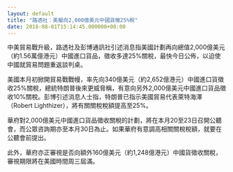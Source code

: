 ```yaml
---
layout: default
title: "路透社：美擬向2,000億美元中國貨徵25%稅"
date: 2018-08-01T15:14:45.000000+08:00
---
```


中美貿易戰升級，路透社及彭博通訊社引述消息指美國計劃再向總值2,000億美元（約1.56萬億港元）中國進口貨品，徵收多達25%關稅，最快今日公佈，以迫使中國就貿易問題重返談判桌。

美國本月初掀開貿易戰戰幔，率先向340億美元（約2,652億港元）中國進口貨徵收25%關稅，總統特朗普後來更威脅稱，有意向另外2,000億美元中國進口貨品徵收10%關稅。彭博引述消息人士指，特朗普已指示美國貿易代表萊特海澤（Robert Lighthizer），將有關關稅稅額提高至25%。

華府對2,000億美元中國進口貨品徵收關稅的計劃，將在本月20至23日召開公聽會，而公眾咨詢期亦至本月30日為止。如果華府有意調高相關關稅稅額，就要在公聽會前提出。

此外，華府亦正審視是否向額外160億美元（約1,248億港元）中國貨徵收關稅，審視期限將在美國時間周三屆滿。

